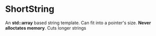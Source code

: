 # ShortString
An **std::array** based string template. 
Can fit into a pointer's size. 
**Never alloctates memory**. 
Cuts longer strings
